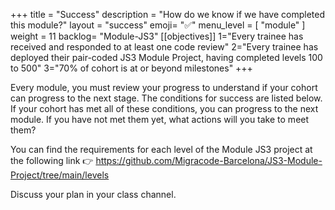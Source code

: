 +++
title = "Success"
description = "How do we know if we have completed this module?"
layout = "success"
emoji= "✅"
menu_level = [ "module" ]
weight = 11
backlog= "Module-JS3"
[[objectives]]
1="Every trainee has received and responded to at least one code review"
2="Every trainee has deployed their pair-coded JS3 Module Project, having completed levels 100 to 500"
3="70% of cohort is at or beyond milestones"
+++

Every module, you must review your progress to understand if your cohort can progress to the next stage. The conditions for success are listed below. If your cohort has met all of these conditions, you can progress to the next module. If you have not met them yet, what actions will you take to meet them?

You can find the requirements for each level of the Module JS3 project at the following link 👉 https://github.com/Migracode-Barcelona/JS3-Module-Project/tree/main/levels

Discuss your plan in your class channel.
